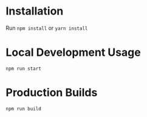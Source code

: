 # Installation

Run `npm install` or `yarn install`

# Local Development Usage

`npm run start`

# Production Builds

`npm run build`